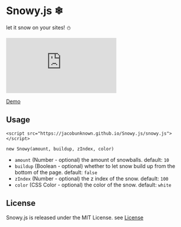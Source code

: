 # Snowy.js ❄
let it snow on your sites! ⛄

![GitHub](https://img.shields.io/github/license/jacobunknown/Snowy.js)

[Demo](https://jacobunknown.github.io/Snowy.js/demo)
 
## Usage

`<script src="https://jacobunknown.github.io/Snowy.js/snowy.js"></script>`

`new Snowy(amount, buildup, zIndex, color)`

- `amount` (Number - optional) the amount of snowballs. default: `10`
- `buildup` (Boolean - optional) whether to let snow build up from the bottom of the page. default: `false`
- `zIndex` (Number - optional) the z index of the snow. default: `100`
- `color` (CSS Color - optional) the color of the snow. default: `white`

## License
Snowy.js is released under the MIT License. see [License](LICENSE)